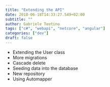 ```yaml
---
title: "Extending the API"
date: 2018-06-18T14:33:27.549+02:00
subtitle: ""
author: Gabriele Teotino
tags: ["c#", "webapi", "netcore", "angular"]
categories: ["dev"]
draft: false
---
```


- Extending the User class
- More migrations
- Cascade delete
- Seeding data into the database
- New repository
- Using Automapper
